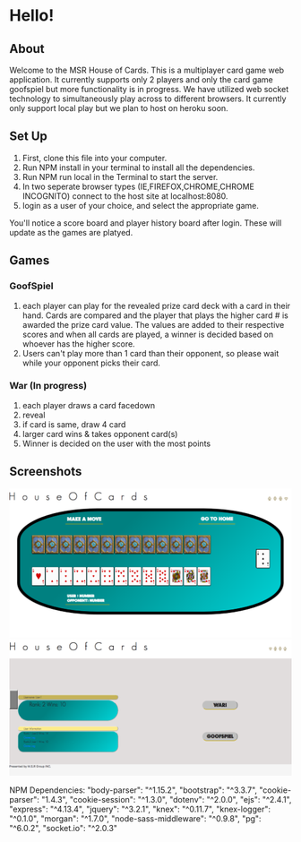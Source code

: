 # Hello!

## About
Welcome to the MSR House of Cards.
This is a multiplayer card game web application. It currently supports only 2 players and only the card game goofspiel but more functionality is in progress. We have utilized web socket technology to simultaneously play across to different browsers. It currently only support local play but we plan to host on heroku soon.

## Set Up

1. First, clone this file into your computer. 
2. Run NPM install in your terminal to install all the dependencies.
3. Run NPM run local in the Terminal to start the server.
4. In two seperate browser types (IE,FIREFOX,CHROME,CHROME INCOGNITO) connect to the host site at localhost:8080.
5. login as a user of your choice, and select the appropriate game.

You'll notice a score board and player history board after login. These will update as the games are platyed.

## Games

### GoofSpiel
1. each player can play for the revealed prize card deck with a card in their hand. Cards are compared and the player that plays the higher card # is awarded the prize card value. The values are added to their respective scores and when all cards are played, a winner is decided based on whoever has the higher score.
2. Users can't play more than 1 card than their opponent, so please wait while your opponent picks their card.


### War (In progress)
1. each player draws a card facedown
2. reveal
3. if card is same, draw 4 card
4. larger card wins & takes opponent card(s)
5. Winner is decided on the user with the most points

## Screenshots
![main menu](https://github.com/MattWillcox/House_Of_Cards/blob/master/public/images/Screenshot1.png)
![goofspiel game](https://github.com/MattWillcox/House_Of_Cards/blob/master/public/images/Screenshot2.png)

NPM Dependencies:
    "body-parser": "^1.15.2",
    "bootstrap": "^3.3.7",
    "cookie-parser": "1.4.3",
    "cookie-session": "^1.3.0",
    "dotenv": "^2.0.0",
    "ejs": "^2.4.1",
    "express": "^4.13.4",
    "jquery": "^3.2.1",
    "knex": "^0.11.7",
    "knex-logger": "^0.1.0",
    "morgan": "^1.7.0",
    "node-sass-middleware": "^0.9.8",
    "pg": "^6.0.2",
    "socket.io": "^2.0.3"
  
